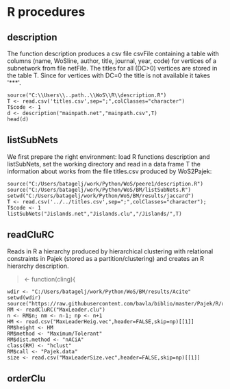 # R procedures

## description

The function description produces a csv file csvFile containing a table with columns (name, WoSline, author, title, journal, year, code)  for vertices of a subnetwork from file netFile. The titles for all (DC>0) vertices are stored in the table T. Since for vertices with DC=0 the title is not available it takes '***'.

```
source("C:\\Users\\..path..\\WoS\\R\\description.R")  
T <- read.csv('titles.csv',sep=";",colClasses="character")  
T$code <- 1  
d <- description("mainpath.net","mainpath.csv",T)  
head(d)  
```

## listSubNets

We first prepare the right environment: load R functions description and listSubNets, set the working directory and read in a data frame T the information about works from the file titles.csv produced by WoS2Pajek:

```
source("C:/Users/batagelj/work/Python/WoS/peere1/description.R")   
source("C:/Users/batagelj/work/Python/WoS/BM/listSubNets.R")   
setwd("C:/Users/batagelj/work/Python/WoS/BM/results/jaccard")   
T <- read.csv('../../titles.csv',sep=";",colClasses="character"); T$code <- 1   
listSubNets("Jislands.net","Jislands.clu","/Jislands/",T)   
```

## readCluRC 

Reads in R a hierarchy produced by hierarchical clustering with relational constraints in Pajek (stored as a partition/clustering) and creates an R hierarchy description.

> <- function(cling){

```
wdir <- "C:/Users/batagelj/work/Python/WoS/BM/results/Acite"
setwd(wdir)
source("https://raw.githubusercontent.com/bavla/biblio/master/Pajek/R/readCluRC.R")
RM <- readCluRC("MaxLeader.clu")
n <- RM$n; nm <- n-1; np <- n+1
HM <- read.csv("MaxLeaderHeig.vec",header=FALSE,skip=np)[[1]]
RM$height <- HM
RM$method <- "Maximum/Tolerant"
RM$dist.method <- "nACiA"
class(RM) <- "hclust"
RM$call <- "Pajek.data"
size <- read.csv("MaxLeaderSize.vec",header=FALSE,skip=np)[[1]]
```

## orderClu

```

```



